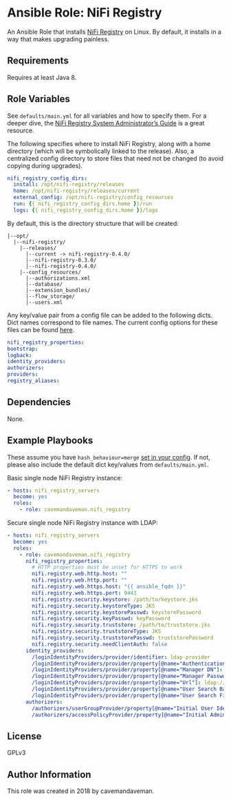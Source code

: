 # Ansible Role: NiFi Registry

An Ansible Role that installs [NiFi Registry](https://nifi.apache.org/registry.html) on Linux. By default, it installs in a way that makes upgrading painless.

## Requirements

Requires at least Java 8.

## Role Variables

See `defaults/main.yml` for all variables and how to specify them. For a deeper dive, the [NiFi Registry System Administrator’s Guide](https://nifi.apache.org/docs/nifi-registry-docs/html/administration-guide.html) is a great resource.

The following specifies where to install NiFi Registry, along with a home directory (which will be symbolically linked to the release). Also, a centralized config directory to store files that need not be changed (to avoid copying during upgrades).

```yaml
nifi_registry_config_dirs:
  install: /opt/nifi-registry/releases
  home: /opt/nifi-registry/releases/current
  external_config: /opt/nifi-registry/config_resources
  run: {{ nifi_registry_config_dirs.home }}/run
  logs: {{ nifi_registry_config_dirs.home }}/logs
```

By default, this is the directory structure that will be created:

```text
|--opt/
  |--nifi-registry/
    |--releases/
      |--current -> nifi-registry-0.4.0/
      |--nifi-registry-0.3.0/
      |--nifi-registry-0.4.0/
    |--config_resources/
      |--authorizations.xml
      |--database/
      |--extension_bundles/
      |--flow_storage/
      |--users.xml
```

Any key/value pair from a config file can be added to the following dicts. Dict names correspond to file names. The current config options for these files can be found [here](https://github.com/apache/nifi-registry/tree/master/nifi-registry-core/nifi-registry-resources/src/main/resources/conf).

```yaml
nifi_registry_properties:
bootstrap:
logback:
identity_providers:
authorizers:
providers:
registry_aliases:
```

## Dependencies

None.

## Example Playbooks

These assume you have `hash_behaviour=merge` [set in your config](https://docs.ansible.com/ansible/latest/reference_appendices/config.html#default-hash-behaviour). If not, please also include the default dict key/values from `defaults/main.yml`.

Basic single node NiFi Registry instance:

```yaml
- hosts: nifi_registry_servers
  become: yes
  roles:
    - role: cavemandaveman.nifi_registry
```

Secure single node NiFi Registry instance with LDAP:

```yaml
- hosts: nifi_registry_servers
  become: yes
  roles:
    - role: cavemandaveman.nifi_registry
      nifi_registry_properties:
        # HTTP properties must be unset for HTTPS to work
        nifi.registry.web.http.host: ""
        nifi.registry.web.http.port: ""
        nifi.registry.web.https.host: "{{ ansible_fqdn }}"
        nifi.registry.web.https.port: 9443
        nifi.registry.security.keystore: /path/to/keystore.jks
        nifi.registry.security.keystoreType: JKS
        nifi.registry.security.keystorePasswd: keystorePassword
        nifi.registry.security.keyPasswd: keyPassword
        nifi.registry.security.truststore: /path/to/truststore.jks
        nifi.registry.security.truststoreType: JKS
        nifi.registry.security.truststorePasswd: truststorePassword
        nifi.registry.security.needClientAuth: false
      identity_providers:
        /loginIdentityProviders/provider/identifier: ldap-provider
        /loginIdentityProviders/provider/property[@name="Authentication Strategy"]: SIMPLE
        /loginIdentityProviders/provider/property[@name="Manager DN"]: cn=nifi-registry,ou=people,dc=example,dc=com
        /loginIdentityProviders/provider/property[@name="Manager Password"]: password
        /loginIdentityProviders/provider/property[@name="Url"]: ldap://hostname:port
        /loginIdentityProviders/provider/property[@name="User Search Base"]: OU=people,DC=example,DC=com
        /loginIdentityProviders/provider/property[@name="User Search Filter"]: sAMAccountName={0}
      authorizers:
        /authorizers/userGroupProvider/property[@name="Initial User Identity 1"]: cn=John Smith,ou=people,dc=example,dc=com
        /authorizers/accessPolicyProvider/property[@name="Initial Admin Identity"]: cn=John Smith,ou=people,dc=example,dc=com
```

## License

GPLv3

## Author Information

This role was created in 2018 by cavemandaveman.
